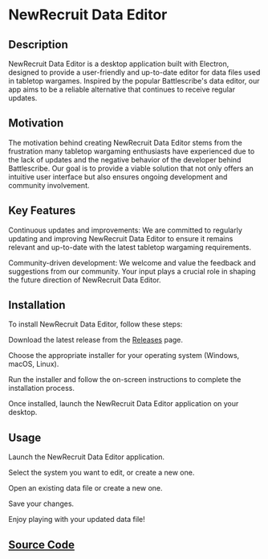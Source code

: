 # NewRecruit Data Editor

## Description

NewRecruit Data Editor is a desktop application built with Electron, designed to provide a user-friendly and up-to-date editor for data files used in tabletop wargames. Inspired by the popular Battlescribe's data editor, our app aims to be a reliable alternative that continues to receive regular updates.

## Motivation

The motivation behind creating NewRecruit Data Editor stems from the frustration many tabletop wargaming enthusiasts have experienced due to the lack of updates and the negative behavior of the developer behind Battlescribe. Our goal is to provide a viable solution that not only offers an intuitive user interface but also ensures ongoing development and community involvement.

## Key Features

Continuous updates and improvements: We are committed to regularly updating and improving NewRecruit Data Editor to ensure it remains relevant and up-to-date with the latest tabletop wargaming requirements.

Community-driven development: We welcome and value the feedback and suggestions from our community. Your input plays a crucial role in shaping the future direction of NewRecruit Data Editor.

## Installation

To install NewRecruit Data Editor, follow these steps:

Download the latest release from the [Releases](https://github.com/giloushaker/nr-editor/releases)
page.

Choose the appropriate installer for your operating system (Windows, macOS, Linux).

Run the installer and follow the on-screen instructions to complete the installation process.

Once installed, launch the NewRecruit Data Editor application on your desktop.

## Usage

Launch the NewRecruit Data Editor application.

Select the system you want to edit, or create a new one.

Open an existing data file or create a new one.

Save your changes.

Enjoy playing with your updated data file!

## [Source Code](https://github.com/vflam/nr-editor)
